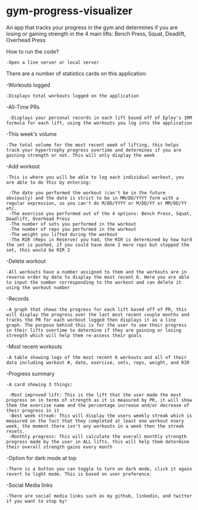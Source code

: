 # gym-progress-visualizer
An app that tracks your progress in the gym and determines if you are losing or gaining strength in the 4 main lifts: Bench Press, Squat, Deadlift, Overhead Press

How to run the code?
    
    -Open a live server or local server

There are a number of statistics cards on this application:

-Workouts logged

    -Displays total workouts logged on the application

-All-Time PRs

     -Displays your personal records in each lift based off of Epley's 1RM formula for each lift, using the workouts you log into the application

-This week's volume

    -The total volume for the most recent week of lifting, this helps track your hypertrophy progress overtime and determines if you are gaining strength or not. This will only display the week

-Add workout

    -This is where you will be able to log each individual workout, you are able to do this by entering:
  
     -The date you performed the workout (can't be in the future obviously) and the date is strict to be in MM/DD/YYYY form with a regular expression, so you can't do M/DD/YYYY or M/DD/YY or MM/DD/YY etc.
     -The exercise you performed out of the 4 options: Bench Press, Squat, Deadlift, Overhead Press
     -The number of sets you performed in the workout
     -The number of reps you performed in the workout
     -The weight you lifted during the workout
     -The RIR (Reps in Reserve) you had, the RIR is determined by how hard the set is pushed, if you could have done 2 more reps but stopped the set, this would be RIR 2

-Delete workout

    -All workouts have a number assigned to them and the workouts are in reverse order by date to display the most recent 6. Here you are able to input the number corresponding to the workout and can delete it using the workout number

-Records
    
    -A graph that shows the progress for each lift based off of PR, this will display the progress over the last most recent couple months and tracks the PR for each workout logged then displays it as a line graph. The purpose behind this is for the user to see their progress in their lifts overtime to determine if they are gaining or losing strength which will help them re-assess their goals

-Most recent workouts
   
    -A table showing logs of the most recent 6 workouts and all of their data including workout #, date, exercise, sets, reps, weight, and RIR

-Progress summary

    -A card showing 3 things:
  
     -Most improved lift: This is the lift that the user made the most progress on in terms of strength as it is measured by PR, it will show them the exercise name and the percentage increase and/or decrease of their progress in it
     -Best week streak: This will display the users weekly streak which is measured on the fact that they completed at least one workout every week, the moment there isn't any workouts in a week then the streak resets.
     -Monthly progress: This will calculate the overall monthly strength progress made by the user in ALL lifts, this will help them determine their overall strength gains every month

-Option for dark mode at top

    -There is a button you can toggle to turn on dark mode, click it again revert to light mode. This is based on user preference.

-Social Media links

    -There are social media links such as my github, linkedin, and twitter if you want to stop by!

